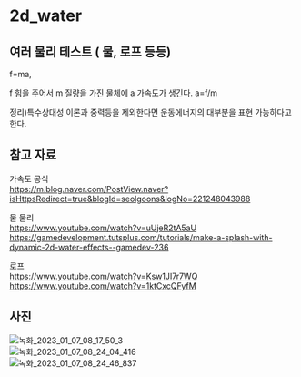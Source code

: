 # 2d_water
## 여러 물리 테스트 ( 물, 로프 등등)  
f=ma,  

f 힘을 주어서 m 질량을 가진 물체에 a 가속도가 생긴다. a=f/m  

정리)특수상대성 이론과 중력등을 제외한다면 운동에너지의 대부분을 표현 가능하다고 한다.  

## 참고 자료
가속도 공식  
https://m.blog.naver.com/PostView.naver?isHttpsRedirect=true&blogId=seolgoons&logNo=221248043988   

물 물리  
https://www.youtube.com/watch?v=uUjeR2tA5aU  
https://gamedevelopment.tutsplus.com/tutorials/make-a-splash-with-dynamic-2d-water-effects--gamedev-236  

로프  
https://www.youtube.com/watch?v=Ksw1JI7r7WQ  
https://www.youtube.com/watch?v=1ktCxcQFyfM  

## 사진
![녹화_2023_01_07_08_17_50_3](https://user-images.githubusercontent.com/87477736/211116262-b68eee7a-f4a8-4524-a8d6-c45aa5b24c8f.gif)  
![녹화_2023_01_07_08_24_04_416](https://user-images.githubusercontent.com/87477736/211116264-53ae7c75-b378-4a81-9897-7ccafb16bb83.gif)  
![녹화_2023_01_07_08_24_46_837](https://user-images.githubusercontent.com/87477736/211116265-f4034df4-7169-4265-bc33-58490175eb5c.gif)  
